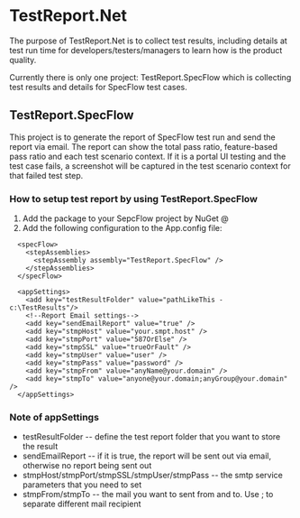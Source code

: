 # TestReport.Net
The purpose of TestReport.Net is to collect test results, including details at test run time for developers/testers/managers to learn how is the product quality.

Currently there is only one project: TestReport.SpecFlow which is collecting test results and details for SpecFlow test cases.

## TestReport.SpecFlow
This project is to generate the report of SpecFlow test run and send the report via email. The report can show the total pass ratio, feature-based pass ratio and each test scenario context. If it is a portal UI testing and the test case fails, a screenshot will be captured in the test scenario context for that failed test step.

### How to setup test report by using TestReport.SpecFlow
1. Add the package to your SepcFlow project by NuGet @
2. Add the following configuration to the App.config file:

```
  <specFlow>
    <stepAssemblies>
      <stepAssembly assembly="TestReport.SpecFlow" />
    </stepAssemblies>
  </specFlow>

  <appSettings>
    <add key="testResultFolder" value="pathLikeThis - c:\TestResults"/>
    <!--Report Email settings-->
    <add key="sendEmailReport" value="true" />
    <add key="stmpHost" value="your.smpt.host" />
    <add key="stmpPort" value="587OrElse" />
    <add key="stmpSSL" value="trueOrFault" />
    <add key="stmpUser" value="user" />
    <add key="stmpPass" value="password" />
    <add key="stmpFrom" value="anyName@your.domain" />
    <add key="stmpTo" value="anyone@your.domain;anyGroup@your.domain" />
  </appSettings>
```
  
### Note of appSettings
* testResultFolder -- define the test report folder that you want to store the result
* sendEmailReport -- if it is true, the report will be sent out via email, otherwise no report being sent out
* stmpHost/stmpPort/stmpSSL/stmpUser/stmpPass -- the smtp service parameters that you need to set
* stmpFrom/stmpTo -- the mail you want to sent from and to. Use ; to separate different mail recipient
